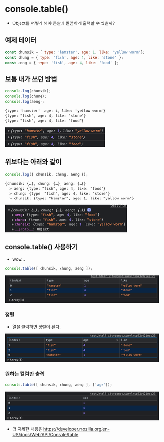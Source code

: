 # console.table()
- Object를 어떻게 해야 콘솔에 깔끔하게 출력할 수 있을까?

## 예제 데이터
```javascript
const chunsik = { type: 'hamster', age: 1, like: 'yellow worm'};
const chung = { type: 'fish', age: 4, like: 'stone' };
const aeng = { type: 'fish', age: 4, like: 'food' };
```

## 보통 내가 쓰던 방법
```javascript
console.log(chunsik);
console.log(chung);
console.log(aeng);
```
```text
{type: "hamster", age: 1, like: "yellow worm"}
{type: "fish", age: 4, like: "stone"}
{type: "fish", age: 4, like: "food"}
```
![](.%5B20210417%5D_console_table_images/f58699c5.png)

## 위보다는 아래와 같이
```javascript
console.log({ chunsik, chung, aeng });
```
```text
{chunsik: {…}, chung: {…}, aeng: {…}}
  > aeng: {type: "fish", age: 4, like: "food"}
  > chung: {type: "fish", age: 4, like: "stone"}
  > chunsik: {type: "hamster", age: 1, like: "yellow worm"}
```
![](.%5B20210417%5D_console_table_images/21335844.png)

## console.table() 사용하기
- wow...
```javascript
console.table([ chunsik, chung, aeng ]);
```
![](.%5B20210417%5D_console_table_images/7fa74d43.png)

### 정렬
- 열을 클릭하면 정렬이 된다.

![](.%5B20210417%5D_console_table_images/1523260c.png)
  
### 원하는 컬럼만 출력
```javascript
console.table([ chunsik, chung, aeng ], ['age']);
```
![](.%5B20210417%5D_console_table_images/07f4e11d.png)

- 더 자세한 내용은 https://developer.mozilla.org/en-US/docs/Web/API/Console/table
